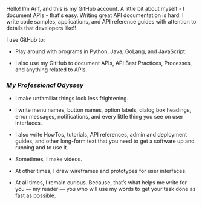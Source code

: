 Hello! I’m Arif, and this is my GitHub account. A little bit about myself - I document APIs - that's easy. Writing great API documentation is hard. I write code samples, applications, and API reference guides with attention to details that developers like!! 

I use GitHub to:

* Play around with programs in Python, Java, GoLang, and JavaScript:

* I also use my GitHub to document APIs, API Best Practices, Processes, and anything related to APIs.

### *My Professional Odyssey*

* I make unfamiliar things look less frightening.

* I write menu names, button names, option labels, dialog box headings, error messages, notifications, and every little thing you see on user interfaces.

* I also write HowTos, tutorials, API references, admin and deployment guides, and other long-form text that you need to get a software up and running and to use it.

* Sometimes, I make videos.

* At other times, I draw wireframes and prototypes for user interfaces.

* At all times, I remain curious. Because, that’s what helps me write for you — my reader — you who will use my words to get your task done as fast as possible.

